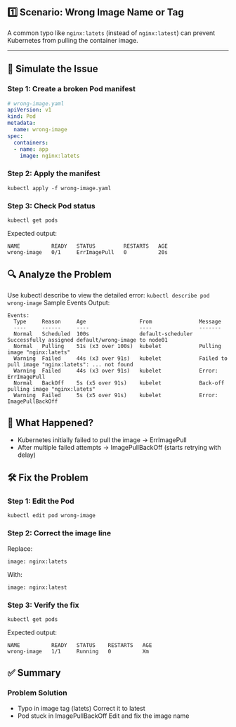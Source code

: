 ## 1️⃣ Scenario: Wrong Image Name or Tag

A common typo like `nginx:latets` (instead of `nginx:latest`) can prevent Kubernetes from pulling the container image.

---

## 🔧 Simulate the Issue

### Step 1: Create a broken Pod manifest

```yaml
# wrong-image.yaml
apiVersion: v1
kind: Pod
metadata:
  name: wrong-image
spec:
  containers:
  - name: app
    image: nginx:latets
```

### Step 2: Apply the manifest
``` kubectl apply -f wrong-image.yaml ```

### Step 3: Check Pod status
``` kubectl get pods ```

Expected output:
```
NAME          READY   STATUS         RESTARTS   AGE
wrong-image   0/1     ErrImagePull   0          20s
```

## 🔍 Analyze the Problem
Use kubectl describe to view the detailed error:
``` kubectl describe pod wrong-image ```
Sample Events Output:
```
Events:
  Type     Reason     Age                 From               Message
  ----     ------     ----                ----               -------
  Normal   Scheduled  100s                default-scheduler  Successfully assigned default/wrong-image to node01
  Normal   Pulling    51s (x3 over 100s)  kubelet            Pulling image "nginx:latets"
  Warning  Failed     44s (x3 over 91s)   kubelet            Failed to pull image "nginx:latets": ... not found
  Warning  Failed     44s (x3 over 91s)   kubelet            Error: ErrImagePull
  Normal   BackOff    5s (x5 over 91s)    kubelet            Back-off pulling image "nginx:latets"
  Warning  Failed     5s (x5 over 91s)    kubelet            Error: ImagePullBackOff
```
## 🧠 What Happened?
- Kubernetes initially failed to pull the image → ErrImagePull
- After multiple failed attempts → ImagePullBackOff (starts retrying with delay)
## 🛠️ Fix the Problem
### Step 1: Edit the Pod
```
kubectl edit pod wrong-image
```
### Step 2: Correct the image line
Replace:
```
image: nginx:latets
```
With:
```
image: nginx:latest
```
### Step 3: Verify the fix
```
kubectl get pods
```
Expected output:
``` 
NAME          READY   STATUS    RESTARTS   AGE
wrong-image   1/1     Running   0          Xm
```
## ✅ Summary
### Problem	Solution
- Typo in image tag (latets)	Correct it to latest
- Pod stuck in ImagePullBackOff	Edit and fix the image name

